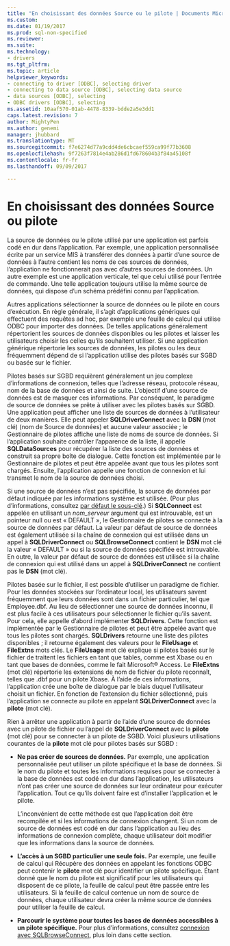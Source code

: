 ```yaml
---
title: "En choisissant des données Source ou le pilote | Documents Microsoft"
ms.custom: 
ms.date: 01/19/2017
ms.prod: sql-non-specified
ms.reviewer: 
ms.suite: 
ms.technology:
- drivers
ms.tgt_pltfrm: 
ms.topic: article
helpviewer_keywords:
- connecting to driver [ODBC], selecting driver
- connecting to data source [ODBC], selecting data source
- data sources [ODBC], selecting
- ODBC drivers [ODBC], selecting
ms.assetid: 10aaf570-01ab-4478-8339-bdde2a5e3dd1
caps.latest.revision: 7
author: MightyPen
ms.author: genemi
manager: jhubbard
ms.translationtype: MT
ms.sourcegitcommit: f7e6274d77a9cdd4de6cbcaef559ca99f77b3608
ms.openlocfilehash: 9f7263f7814e4ab286d1fd678604b3f84a45108f
ms.contentlocale: fr-fr
ms.lasthandoff: 09/09/2017

---
```

# <a name="choosing-a-data-source-or-driver"></a>En choisissant des données Source ou pilote
La source de données ou le pilote utilisé par une application est parfois codé en dur dans l’application. Par exemple, une application personnalisée écrite par un service MIS à transférer des données à partir d’une source de données à l’autre contient les noms de ces sources de données, l’application ne fonctionnerait pas avec d’autres sources de données. Un autre exemple est une application verticale, tel que celui utilisé pour l’entrée de commande. Une telle application toujours utilise la même source de données, qui dispose d’un schéma prédéfini connu par l’application.  
  
 Autres applications sélectionner la source de données ou le pilote en cours d’exécution. En règle générale, il s’agit d’applications génériques qui effectuent des requêtes ad hoc, par exemple une feuille de calcul qui utilise ODBC pour importer des données. De telles applications généralement répertorient les sources de données disponibles ou les pilotes et laisser les utilisateurs choisir les celles qu’ils souhaitent utiliser. Si une application générique répertorie les sources de données, les pilotes ou les deux fréquemment dépend de si l’application utilise des pilotes basés sur SGBD ou basée sur le fichier.  
  
 Pilotes basés sur SGBD requièrent généralement un jeu complexe d’informations de connexion, telles que l’adresse réseau, protocole réseau, nom de la base de données et ainsi de suite. L’objectif d’une source de données est de masquer ces informations. Par conséquent, le paradigme de source de données se prête à utiliser avec les pilotes basés sur SGBD. Une application peut afficher une liste de sources de données à l’utilisateur de deux manières. Elle peut appeler **SQLDriverConnect** avec la **DSN** (mot clé) (nom de Source de données) et aucune valeur associée ; le Gestionnaire de pilotes affiche une liste de noms de source de données. Si l’application souhaite contrôler l’apparence de la liste, il appelle **SQLDataSources** pour récupérer la liste des sources de données et construit sa propre boîte de dialogue. Cette fonction est implémentée par le Gestionnaire de pilotes et peut être appelée avant que tous les pilotes sont chargés. Ensuite, l’application appelle une fonction de connexion et lui transmet le nom de la source de données choisi.  
  
 Si une source de données n’est pas spécifiée, la source de données par défaut indiquée par les informations système est utilisée. (Pour plus d’informations, consultez [par défaut le sous-clé](../../../odbc/reference/install/default-subkey.md).) Si **SQLConnect** est appelée en utilisant un *nom_serveur* argument qui est introuvable, est un pointeur null ou est « DEFAULT », le Gestionnaire de pilotes se connecte à la source de données par défaut. La valeur par défaut de source de données est également utilisée si la chaîne de connexion qui est utilisée dans un appel à **SQLDriverConnect** ou **SQLBrowseConnect** contient le **DSN** mot clé la valeur « DEFAULT » ou si la source de données spécifiée est introuvable. En outre, la valeur par défaut de source de données est utilisée si la chaîne de connexion qui est utilisé dans un appel à **SQLDriverConnect** ne contient pas le **DSN** (mot clé).  
  
 Pilotes basée sur le fichier, il est possible d’utiliser un paradigme de fichier. Pour les données stockées sur l’ordinateur local, les utilisateurs savent fréquemment que leurs données sont dans un fichier particulier, tel que Employee.dbf. Au lieu de sélectionner une source de données inconnu, il est plus facile à ces utilisateurs pour sélectionner le fichier qu’ils savent. Pour cela, elle appelle d’abord implémenter **SQLDrivers**. Cette fonction est implémentée par le Gestionnaire de pilotes et peut être appelée avant que tous les pilotes sont chargés. **SQLDrivers** retourne une liste des pilotes disponibles ; il retourne également des valeurs pour le **FileUsage** et **FileExtns** mots clés. Le **FileUsage** mot clé explique si pilotes basés sur le fichier de traitent les fichiers en tant que tables, comme est Xbase ou en tant que bases de données, comme le fait Microsoft® Access. Le **FileExtns** (mot clé) répertorie les extensions de nom de fichier du pilote reconnaît, telles que .dbf pour un pilote Xbase. À l’aide de ces informations, l’application crée une boîte de dialogue par le biais duquel l’utilisateur choisit un fichier. En fonction de l’extension du fichier sélectionné, puis l’application se connecte au pilote en appelant **SQLDriverConnect** avec la **pilote** (mot clé).  
  
 Rien à arrêter une application à partir de l’aide d’une source de données avec un pilote de fichier ou l’appel de **SQLDriverConnect** avec la **pilote** (mot clé) pour se connecter à un pilote de SGBD. Voici plusieurs utilisations courantes de la **pilote** mot clé pour pilotes basés sur SGBD :  
  
-   **Ne pas créer de sources de données.** Par exemple, une application personnalisée peut utiliser un pilote spécifique et la base de données. Si le nom du pilote et toutes les informations requises pour se connecter à la base de données est codé en dur dans l’application, les utilisateurs n’ont pas créer une source de données sur leur ordinateur pour exécuter l’application. Tout ce qu’ils doivent faire est d’installer l’application et le pilote.  
  
     L’inconvénient de cette méthode est que l’application doit être recompilée et si les informations de connexion changent. Si un nom de source de données est codé en dur dans l’application au lieu des informations de connexion complète, chaque utilisateur doit modifier que les informations dans la source de données.  
  
-   **L’accès à un SGBD particulier une seule fois.** Par exemple, une feuille de calcul qui Récupère des données en appelant les fonctions ODBC peut contenir le **pilote** mot clé pour identifier un pilote spécifique. Étant donné que le nom du pilote est significatif pour les utilisateurs qui disposent de ce pilote, la feuille de calcul peut être passée entre les utilisateurs. Si la feuille de calcul contenue un nom de source de données, chaque utilisateur devra créer la même source de données pour utiliser la feuille de calcul.  
  
-   **Parcourir le système pour toutes les bases de données accessibles à un pilote spécifique.** Pour plus d’informations, consultez [connexion avec SQLBrowseConnect](../../../odbc/reference/develop-app/connecting-with-sqlbrowseconnect.md), plus loin dans cette section.
